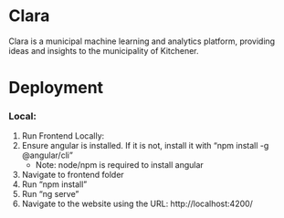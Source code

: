 # Clara
Clara is a municipal machine learning and analytics platform,  providing ideas and insights to the municipality of Kitchener.

# Deployment #
### Local: ###
1. Run Frontend Locally:
2. Ensure angular is installed. If it is not, install it with “npm install -g @angular/cli”
   - Note: node/npm is required to install angular
4. Navigate to frontend folder
5. Run “npm install”
6. Run “ng serve”
7. Navigate to the website using the URL: http://localhost:4200/
